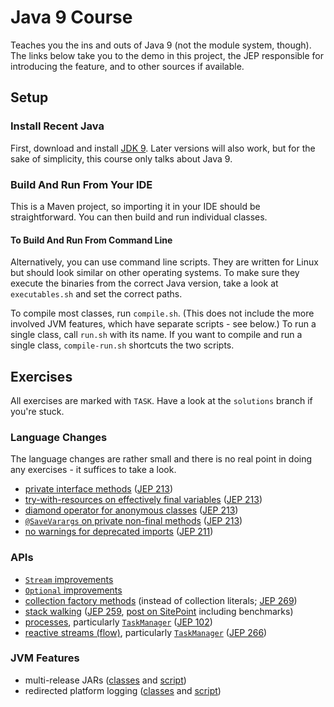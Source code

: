 # Java 9 Course

Teaches you the ins and outs of Java 9 (not the module system, though).
The links below take you to the demo in this project, the JEP responsible for introducing the feature, and to other sources if available.

## Setup

### Install Recent Java

First, download and install [JDK 9](http://www.oracle.com/technetwork/java/javase/downloads/jdk9-downloads-3848520.html).
Later versions will also work, but for the sake of simplicity, this course only talks about Java 9.

### Build And Run From Your IDE

This is a Maven project, so importing it in your IDE should be straightforward.
You can then build and run individual classes.

#### To Build And Run From Command Line

Alternatively, you can use command line scripts.
They are written for Linux but should look similar on other operating systems.
To make sure they execute the binaries from the correct Java version, take a look at `executables.sh` and set the correct paths.

To compile most classes, run `compile.sh`.
(This does not include the more involved JVM features, which have separate scripts - see below.)
To run a single class, call `run.sh` with its name.
If you want to compile and run a single class, `compile-run.sh` shortcuts the two scripts.

## Exercises

All exercises are marked with `TASK`.
Have a look at the `solutions` branch if you're stuck.

### Language Changes

The language changes are rather small and there is no real point in doing any exercises - it suffices to take a look.

* [private interface methods](src/main/java/java9/lang/private_interface_methods/PrivateInterfaceMethods.java) ([JEP 213](http://openjdk.java.net/jeps/213))
* [try-with-resources on effectively final variables](src/main/java/java9/lang/try_with_resources/TryWithResources.java) ([JEP 213](http://openjdk.java.net/jeps/213))
* [diamond operator for anonymous classes](src/main/java/java9/lang/diamond_operator/DiamondOperator.java) ([JEP 213](http://openjdk.java.net/jeps/213))
* [`@SaveVarargs` on private non-final methods](src/main/java/java9/lang/safe_varargs/SafeVarargs.java) ([JEP 213](http://openjdk.java.net/jeps/213))
* [no warnings for deprecated imports](src/main/java/java9/lang/deprecated_imports/DeprecatedImports.java) ([JEP 211](http://openjdk.java.net/jeps/211))

### APIs

* [`Stream` improvements](src/main/java/java9/api/stream)
* [`Optional` improvements](src/main/java/java9/api/optional)
* [collection factory methods](src/main/java/java9/api/collection_factory_methods/CollectionFactories.java) (instead of collection literals; [JEP 269](http://openjdk.java.net/jeps/269))
* [stack walking](src/main/java/java9/api/stack_walking/StackWalking.java) ([JEP 259](http://openjdk.java.net/jeps/259), [post on SitePoint](https://www.sitepoint.com/deep-dive-into-java-9s-stack-walking-api/) including benchmarks)
* [processes](src/main/java/java9/api/processes), particularly [`TaskManager`](src/main/java/java9/api/processes/TaskManager.java) ([JEP 102](http://openjdk.java.net/jeps/102))
* [reactive streams (flow)](src/main/java/java9/api/flow), particularly [`TaskManager`](src/main/java/java9/api/flow/TaskManager.java) ([JEP 266](http://openjdk.java.net/jeps/266))

### JVM Features

* multi-release JARs ([classes](src/main/java/java9/jvm/multi_release) and [script](multi-release.sh))
* redirected platform logging ([classes](src/main/logging/java9/jvm/platform_logging) and [script](platform-logging.sh))
